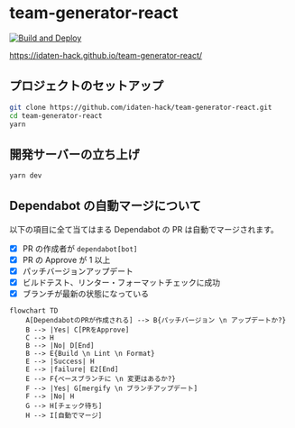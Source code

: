 # team-generator-react

[![Build and Deploy](https://github.com/idaten-hack/team-generator-react/actions/workflows/deploy-github-pages.yml/badge.svg)](https://github.com/idaten-hack/team-generator-react/actions/workflows/deploy-github-pages.yml)

https://idaten-hack.github.io/team-generator-react/

## プロジェクトのセットアップ

```sh
git clone https://github.com/idaten-hack/team-generator-react.git
cd team-generator-react
yarn
```

## 開発サーバーの立ち上げ

```sh
yarn dev
```

## Dependabot の自動マージについて

以下の項目に全て当てはまる Dependabot の PR は自動でマージされます。

- [x] PR の作成者が `dependabot[bot]`
- [x] PR の Approve が 1 以上
- [x] パッチバージョンアップデート
- [x] ビルドテスト、リンター・フォーマットチェックに成功
- [x] ブランチが最新の状態になっている

```mermaid
flowchart TD
    A[DependabotのPRが作成される] --> B{パッチバージョン \n アップデートか?}
    B --> |Yes| C[PRをApprove]
    C --> H
    B --> |No| D[End]
    B --> E{Build \n Lint \n Format}
    E --> |Success| H
    E --> |failure| E2[End]
    E --> F{ベースブランチに \n 変更はあるか?}
    F --> |Yes| G[mergify \n ブランチアップデート]
    F --> |No| H
    G --> H[チェック待ち]
    H --> I[自動でマージ]
```
